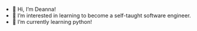 - 👋 Hi, I’m Deanna!
- 👀 I’m interested in learning to become a self-taught software engineer. 
- 🌱 I’m currently learning python!


<!---
deannaw16/deannaw16 is a ✨ special ✨ repository because its `README.md` (this file) appears on your GitHub profile.
You can click the Preview link to take a look at your changes.
--->
